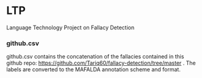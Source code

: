 # LTP
Language Technology Project on Fallacy Detection


### github.csv

github.csv contains the concatenation of the fallacies contained in this github repo: https://github.com/Tariq60/fallacy-detection/tree/master . The labels are converted to the MAFALDA annotation scheme and format.
